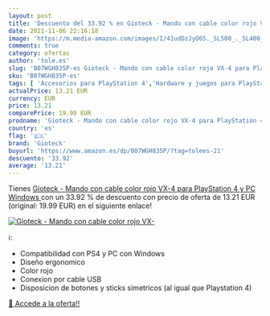 ```yaml
---
layout: post
title: 'Descuento del 33.92 % en Gioteck - Mando con cable color rojo VX-'
date: 2021-11-06 22:16:18
image: 'https://m.media-amazon.com/images/I/41udDzJyO6S._SL500_._SL400_.jpg'
comments: true
category: ofertas
author: 'tole.es'
slug: 'B07WGH835P-es Gioteck - Mando con cable color rojo VX-4 para PlayStation...'
sku: 'B07WGH835P-es'
tags: [ 'Accesorios para PlayStation 4','Hardware y juegos para PlayStation 4','Mandos y controles para PlayStation 4','Videojuegos','gioteck','playstation', ]
actualPrice: 13.21 EUR
currency: EUR
price: 13.21
comparePrice: 19.99 EUR
prodname: 'Gioteck - Mando con cable color rojo VX-4 para PlayStation 4 y PC  Windows '
country: 'es'
flag: '🇪🇸'
brand: 'Gioteck'
buyurl: 'https://www.amazon.es/dp/B07WGH835P/?tag=tolees-21'
descuento: '33.92'
average: '13.21'
---
```


Tienes [Gioteck - Mando con cable color rojo VX-4 para PlayStation 4 y PC  Windows ](https://www.amazon.es/dp/B07WGH835P/?tag=tolees-21) con un 33.92 % de descuento con precio de oferta de 13.21 EUR (original: 19.99 EUR) en el siguiente enlace!

[![Gioteck - Mando con cable color rojo VX-](https://m.media-amazon.com/images/I/41udDzJyO6S._SL500_._SL400_.jpg)](https://www.amazon.es/dp/B07WGH835P/?tag=tolees-21)

ℹ️:

- Compatibilidad con PS4 y PC con Windows
- Diseño ergonomico
- Color rojo
- Conexion por cable USB
- Disposicion de botones y sticks simetricos (al igual que Playstation 4)

[🛒 Accede a la oferta!!](https://www.amazon.es/dp/B07WGH835P/?tag=tolees-21)
